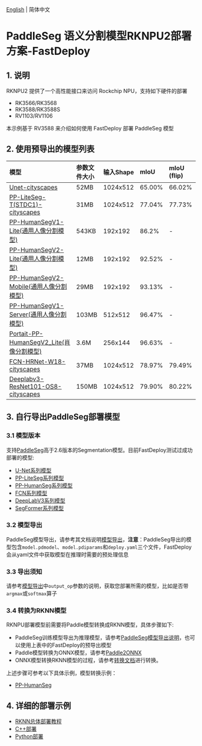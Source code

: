 [English](README.md) | 简体中文

# PaddleSeg 语义分割模型RKNPU2部署方案-FastDeploy

## 1. 说明  
RKNPU2 提供了一个高性能接口来访问 Rockchip NPU，支持如下硬件的部署
- RK3566/RK3568
- RK3588/RK3588S
- RV1103/RV1106

本示例基于 RV3588 来介绍如何使用 FastDeploy 部署 PaddleSeg 模型

## 2. 使用预导出的模型列表  

| 模型 | 参数文件大小 | 输入Shape  | mIoU   | mIoU (flip) | mIoU (ms+flip) |
|:----------------|:-------|:---------|:-------|:------------|:---------------|
| [Unet-cityscapes](https://bj.bcebos.com/paddlehub/fastdeploy/Unet_cityscapes_without_argmax_infer.tgz)                                       | 52MB   | 1024x512 | 65.00% | 66.02%      | 66.89%         |
| [PP-LiteSeg-T(STDC1)-cityscapes](https://bj.bcebos.com/paddlehub/fastdeploy/PP_LiteSeg_T_STDC1_cityscapes_without_argmax_infer.tgz)          | 31MB   | 1024x512 | 77.04% | 77.73%      | 77.46%         |
| [PP-HumanSegV1-Lite(通用人像分割模型)](https://bj.bcebos.com/paddlehub/fastdeploy/PP_HumanSegV1_Lite_infer.tgz)                                      | 543KB  | 192x192  | 86.2%  | -           | -              |
| [PP-HumanSegV2-Lite(通用人像分割模型)](https://bj.bcebos.com/paddle2onnx/libs/PP_HumanSegV2_Lite_192x192_infer.tgz)                                  | 12MB   | 192x192  | 92.52% | -           | -              |
| [PP-HumanSegV2-Mobile(通用人像分割模型)](https://bj.bcebos.com/paddlehub/fastdeploy/PP_HumanSegV2_Mobile_192x192_infer.tgz)                          | 29MB   | 192x192  | 93.13% | -           | -              |
| [PP-HumanSegV1-Server(通用人像分割模型)](https://bj.bcebos.com/paddlehub/fastdeploy/PP_HumanSegV1_Server_infer.tgz)                                  | 103MB  | 512x512  | 96.47% | -           | -              |
| [Portait-PP-HumanSegV2_Lite(肖像分割模型)](https://bj.bcebos.com/paddlehub/fastdeploy/Portrait_PP_HumanSegV2_Lite_256x144_infer.tgz)               | 3.6M   | 256x144  | 96.63% | -           | -              |
| [FCN-HRNet-W18-cityscapes](https://bj.bcebos.com/paddlehub/fastdeploy/FCN_HRNet_W18_cityscapes_without_argmax_infer.tgz)                     | 37MB   | 1024x512 | 78.97% | 79.49%      | 79.74%         |
| [Deeplabv3-ResNet101-OS8-cityscapes](https://bj.bcebos.com/paddlehub/fastdeploy/Deeplabv3_ResNet101_OS8_cityscapes_without_argmax_infer.tgz) | 150MB  | 1024x512 | 79.90% | 80.22%      | 80.47%         |


## 3. 自行导出PaddleSeg部署模型

### 3.1 模型版本
支持[PaddleSeg](https://github.com/PaddlePaddle/PaddleSeg)高于2.6版本的Segmentation模型。目前FastDeploy测试过成功部署的模型:  
- [U-Net系列模型](https://github.com/PaddlePaddle/PaddleSeg/blob/develop/configs/unet/README.md)
- [PP-LiteSeg系列模型](https://github.com/PaddlePaddle/PaddleSeg/blob/develop/configs/pp_liteseg/README.md)
- [PP-HumanSeg系列模型](https://github.com/PaddlePaddle/PaddleSeg/blob/develop/contrib/PP-HumanSeg/README.md)
- [FCN系列模型](https://github.com/PaddlePaddle/PaddleSeg/blob/develop/configs/fcn/README.md)
- [DeepLabV3系列模型](https://github.com/PaddlePaddle/PaddleSeg/blob/develop/configs/deeplabv3/README.md)
- [SegFormer系列模型](https://github.com/PaddlePaddle/PaddleSeg/blob/develop/configs/segformer/README.md)  

### 3.2 模型导出
PaddleSeg模型导出，请参考其文档说明[模型导出](https://github.com/PaddlePaddle/PaddleSeg/blob/develop/docs/model_export_cn.md)，**注意**：PaddleSeg导出的模型包含`model.pdmodel`、`model.pdiparams`和`deploy.yaml`三个文件，FastDeploy会从yaml文件中获取模型在推理时需要的预处理信息

### 3.3 导出须知  
请参考[模型导出](https://github.com/PaddlePaddle/PaddleSeg/blob/develop/docs/model_export_cn.md)中`output_op`参数的说明，获取您部署所需的模型，比如是否带`argmax`或`softmax`算子

### 3.4 转换为RKNN模型
RKNPU部署模型前需要将Paddle模型转换成RKNN模型，具体步骤如下:
* PaddleSeg训练模型导出为推理模型，请参考[PaddleSeg模型导出说明](https://github.com/PaddlePaddle/PaddleSeg/blob/develop/docs/model_export_cn.md)，也可以使用上表中的FastDeploy的预导出模型
* Paddle模型转换为ONNX模型，请参考[Paddle2ONNX](https://github.com/PaddlePaddle/Paddle2ONNX)
* ONNX模型转换RKNN模型的过程，请参考[转换文档](https://github.com/PaddlePaddle/FastDeploy/blob/develop/docs/cn/faq/rknpu2/export.md)进行转换。

上述步骤可参考以下具体示例，模型转换示例：

* [PP-HumanSeg](./pp_humanseg.md)

## 4. 详细的部署示例  
- [RKNN总体部署教程](https://github.com/PaddlePaddle/FastDeploy/blob/develop/docs/cn/faq/rknpu2/rknpu2.md)
- [C++部署](cpp)
- [Python部署](python)
